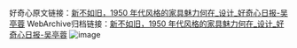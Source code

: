 好奇心原文链接：[新不如旧，1950 年代风格的家具魅力何在_设计_好奇心日报-吴亭蓉](https://www.qdaily.com/articles/1807.html)
WebArchive归档链接：[新不如旧，1950 年代风格的家具魅力何在_设计_好奇心日报-吴亭蓉](http://web.archive.org/web/20190623150038/https://www.qdaily.com/articles/1807.html)
![image](http://ww3.sinaimg.cn/large/007d5XDply1g3v4ml4f1hj30u0647hdt)